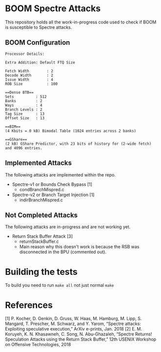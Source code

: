 # BOOM Spectre Attacks

This repository holds all the work-in-progress code used to check if BOOM is susceptible to Spectre attacks.

## BOOM Configuration

```
Processor Details:

Extra Addition: Default FTQ Size

Fetch Width        : 2
Decode Width       : 2
Issue Width        : 4
ROB Size           : 100

==Dense BTB==
Sets          : 512
Banks         : 2
Ways          : 4
Branch Levels : 2
Tag Size      : 13
Offset Size   : 13

==BIM==
(4 Kbits = 0 kB) Bimodal Table (1024 entries across 2 banks)

==GShare==
(2 kB) GShare Predictor, with 23 bits of history for (2-wide fetch) and 4096 entries.
```

## Implemented Attacks

The following attacks are implemented within the repo.

* Spectre-v1 or Bounds Check Bypass [1]
    * condBranchMispred.c
* Spectre-v2 or Branch Target Injection [1]
    * indirBranchMispred.c

## Not Completed Attacks

The following attacks are in-progress and are not working yet.

* Return Stack Buffer Attack [3]
    * returnStackBuffer.c
    * Main reason why this doesn't work is because the RSB was disconnected in the BPU (commented out). 

# Building the tests

To build you need to run `make all` not just normal `make`

# References

[1] P. Kocher, D. Genkin, D. Gruss, W. Haas, M. Hamburg, M. Lipp, S. Mangard, T. Prescher, M. Schwarz, and Y. Yarom, “Spectre attacks: Exploiting speculative execution,” ArXiv e-prints, Jan. 2018
[2] E. M. Koruyeh, K. N. Khasawneh, C. Song, N. Abu-Ghazaleh, “Spectre Returns! Speculation Attacks using the Return Stack Buffer,” 12th USENIX Workshop on Offensive Technologies, 2018
